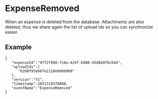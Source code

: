 # ExpenseRemoved
When an expense is deleted from the database. Attachments are also deleted, thus we share again the list of upload ids so you can synchronize easier.

## Example

```
{
   "expenseId":"4ff2f988-7c0a-424f-b988-45d6b9f8c6d4",
   "uploadIds":[
      "6260f93eb6fe2120e0d8d960"
   ],
   "version":"V1",
   "timestamp":1651319378888,
   "eventName":"ExpenseRemoved"
}
```